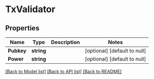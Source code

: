# TxValidator

## Properties
Name | Type | Description | Notes
------------ | ------------- | ------------- | -------------
**Pubkey** | **string** |  | [optional] [default to null]
**Power** | **string** |  | [optional] [default to null]

[[Back to Model list]](../README.md#documentation-for-models) [[Back to API list]](../README.md#documentation-for-api-endpoints) [[Back to README]](../README.md)

